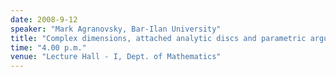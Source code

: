```yaml
---
date: 2008-9-12
speaker: "Mark Agranovsky, Bar-Ilan University"
title: "Complex dimensions, attached analytic discs and parametric argument principle"
time: "4.00 p.m."
venue: "Lecture Hall - I, Dept. of Mathematics"
---
```


